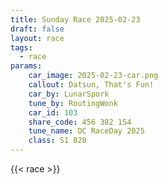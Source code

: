 ```yaml
---
title: Sunday Race 2025-02-23
draft: false
layout: race
tags:
  - race
params:
    car_image: 2025-02-23-car.png
    callout: Datsun, That's Fun!
    car_by: LunarSpork
    tune_by: RoutingWonk
    car_id: 103
    share_code: 456 382 154
    tune_name: DC RaceDay 2025
    class: S1 828
---
```


{{< race >}}
